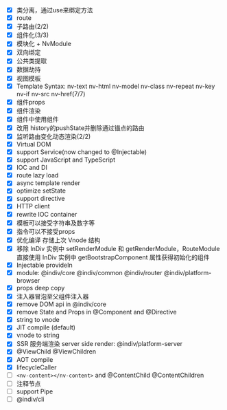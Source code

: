 - [x] 类分离，通过use来绑定方法
- [x] route
- [x] 子路由(2/2)
- [X] 组件化(3/3)
- [x] 模块化 + NvModule
- [X] 双向绑定
- [x] 公共类提取
- [x] 数据劫持
- [x] 视图模板
- [x] Template Syntax: nv-text nv-html nv-model nv-class nv-repeat nv-key nv-if nv-src nv-href(7/7)
- [x] 组件props
- [x] 组件渲染
- [x] 组件中使用组件
- [x] 改用 history的pushState并删除通过锚点的路由
- [x] 监听路由变化动态渲染(2/2)
- [x] Virtual DOM
- [x] support Service(now changed to @Injectable)
- [x] support JavaScript and TypeScript
- [x] IOC and DI
- [x] route lazy load
- [x] async template render
- [x] optimize setState
- [x] support directive
- [x] HTTP client
- [x] rewrite IOC container
- [x] 模板可以接受字符串及数字等
- [x] 指令可以不接受props
- [x] 优化编译 存储上次 Vnode 结构
- [x] 移除 InDiv 实例中 setRenderModule 和 getRenderModule，RouteModule直接使用 InDiv 实例中 getBootstrapComponent 属性获得初始化的组件
- [x] Injectable provideIn
- [x] module: @indiv/core @indiv/common @indiv/router @indiv/platform-browser
- [x] props deep copy
- [x] 注入器冒泡至父组件注入器
- [x] remove DOM api in @indiv/core
- [x] remove State and Props in @Component and @Directive
- [x] string to vnode
- [x] JIT compile (default)
- [x] vnode to string
- [x] SSR 服务端渲染 server side render: @indiv/platform-server
- [x] @ViewChild @ViewChildren
- [x] AOT compile
- [x] lifecycleCaller
- [ ] `<nv-content></nv-content>` and @ContentChild @ContentChildren
- [ ] 注释节点
- [ ] support Pipe
- [ ] @indiv/cli
